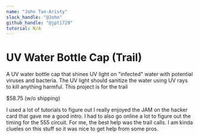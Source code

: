 ```yaml
---
name: "John Tan-Aristy"
slack_handle: "@John"
github_handle: "@jpt1729"
tutorial: N/A
---
```


# UV Water Bottle Cap (Trail)

<!-- Describe your board in 2-3 sentences. What are you making? What will it do? -->
A UV water bottle cap that shines UV light on "infected" water with potential viruses and bacteria. The UV light should sanitize the water using UV rays to kill anything harmful. This project is for the trail
<!-- How much is it going to cost? -->
$58.75 (w/o shipping)
<!-- Tell us a little bit about your design process. What were some challenges? What helped? ***Totally optional*** -->
I used a lot of tutorials to figure out I really enjoyed the JAM on the hacker card that gave me a good intro. I had to also go online a lot to figure out the timing for the 555 circuit. For me, the best help was the trail calls. I am kinda clueles on this stuff so it was nice to get help from some pros.
